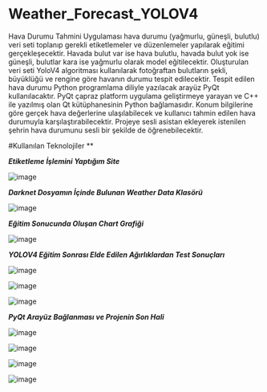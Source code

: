 # Weather_Forecast_YOLOV4
Hava Durumu Tahmini Uygulaması hava durumu (yağmurlu, güneşli, bulutlu) veri seti toplanıp gerekli etiketlemeler ve düzenlemeler yapılarak eğitimi gerçekleşecektir. Havada bulut var ise hava bulutlu, havada bulut yok ise güneşli, bulutlar kara ise yağmurlu olarak model eğitilecektir. Oluşturulan veri seti YoloV4 algoritması kullanılarak fotoğraftan bulutların şekli, büyüklüğü ve rengine göre havanın durumu tespit edilecektir. Tespit edilen hava durumu Python programlama diliyle yazılacak arayüz PyQt kullanılacaktır. PyQt çapraz platform uygulama geliştirmeye yarayan ve C++ ile yazılmış olan Qt kütüphanesinin Python bağlamasıdır. Konum bilgilerine göre gerçek hava değerlerine ulaşılabilecek ve kullanıcı tahmin edilen hava durumuyla karşılaştırabilecektir. Projeye sesli asistan ekleyerek istenilen şehrin hava durumunu sesli bir şekilde de öğrenebilecektir.

#Kullanılan Teknolojiler
**

***Etiketleme İşlemini Yaptığım Site***

![image](https://user-images.githubusercontent.com/59871974/177015873-b49fc5e1-e460-4a50-a807-3ea10bd575f9.png)


***Darknet Dosyamın İçinde Bulunan Weather Data Klasörü***

![image](https://user-images.githubusercontent.com/59871974/177015833-ecc7efcf-1bbb-458a-9bfc-cf3f81c27494.png)


***Eğitim Sonucunda Oluşan Chart Grafiği***

![image](https://user-images.githubusercontent.com/59871974/177015800-1a7bedfa-c2a4-4d99-bc54-a07222cf3b6e.png)


***YOLOV4 Eğitim Sonrası Elde Edilen Ağırlıklardan Test Sonuçları***

![image](https://user-images.githubusercontent.com/59871974/177015695-b21af239-8281-41e9-880f-b3ca7ff571d3.png)

![image](https://user-images.githubusercontent.com/59871974/177015721-580df4ec-e80b-4966-a4b6-abb19029b57a.png)

![image](https://user-images.githubusercontent.com/59871974/177015731-5afde862-fa52-4d37-bfa9-14575350d989.png)


***PyQt Arayüz Bağlanması ve Projenin Son Hali***

![image](https://user-images.githubusercontent.com/59871974/177015783-5a43fd65-3876-4919-b2b0-36df07a040cf.png)

![image](https://user-images.githubusercontent.com/59871974/177015787-8dcc6582-02d7-428c-95e7-14cc4a6ed46f.png)

![image](https://user-images.githubusercontent.com/59871974/177015789-432118bb-99f0-4a6f-ac41-b026e941036d.png)

![image](https://user-images.githubusercontent.com/59871974/177015794-b3816fa0-daa3-4c27-bef9-e574b874fc97.png)

